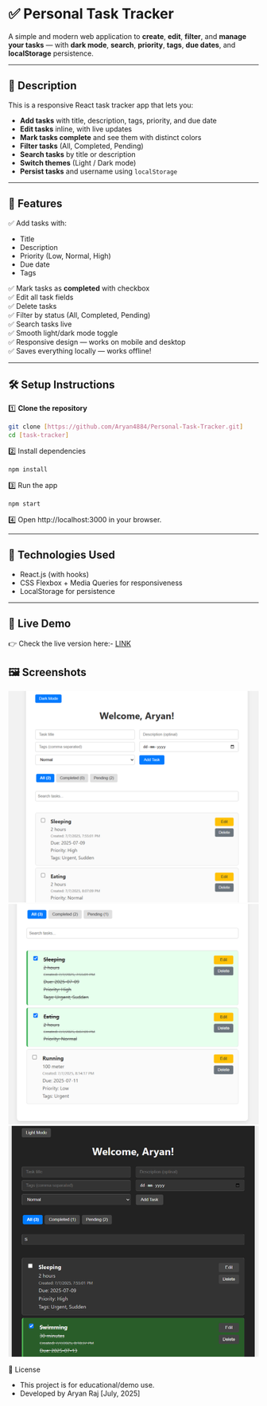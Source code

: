 # ✅ Personal Task Tracker

A simple and modern web application to **create**, **edit**, **filter**, and **manage your tasks** — with **dark mode**, **search**, **priority**, **tags**, **due dates**, and **localStorage** persistence.

---

## 📖 Description

This is a responsive React task tracker app that lets you:
- **Add tasks** with title, description, tags, priority, and due date
- **Edit tasks** inline, with live updates
- **Mark tasks complete** and see them with distinct colors
- **Filter tasks** (All, Completed, Pending)
- **Search tasks** by title or description
- **Switch themes** (Light / Dark mode)
- **Persist tasks** and username using `localStorage`

---

## 🚀 Features

✅ Add tasks with:
- Title  
- Description  
- Priority (Low, Normal, High)  
- Due date  
- Tags

✅ Mark tasks as **completed** with checkbox  
✅ Edit all task fields  
✅ Delete tasks  
✅ Filter by status (All, Completed, Pending)  
✅ Search tasks live  
✅ Smooth light/dark mode toggle  
✅ Responsive design — works on mobile and desktop  
✅ Saves everything locally — works offline!

---

## 🛠 Setup Instructions

1️⃣ **Clone the repository**

```bash
git clone [https://github.com/Aryan4884/Personal-Task-Tracker.git]
cd [task-tracker]
```

2️⃣ Install dependencies

```bash
npm install
```
3️⃣ Run the app

```bash
npm start
```
4️⃣ Open http://localhost:3000 in your browser.

---
## 🧰 Technologies Used

- React.js (with hooks)
- CSS Flexbox + Media Queries for responsiveness
- LocalStorage for persistence
  
---

## 🔗 Live Demo
👉 Check the live version here:- [LINK](https://personal-task-tracker01.netlify.app)

## 🖼 Screenshots

![Task Tracker Light Mode 1](screenshots/IMG1.png)
![Task Tracker Light Mode 2](screenshots/IMG2.png)
![Task Tracker Dark Mode](screenshots/IMG3.png)

📜 License
- This project is for educational/demo use.
- Developed by Aryan Raj [July, 2025]
